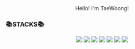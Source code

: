 <center>
  Hello! I'm TaeWoong!
</center>


  ### 📚STACKS📚

<div align="center">
  <img src="https://img.shields.io/badge/IntelliJ IDEA-FF0000?style=for-the-badge&logoo=IntelliJ IDEA&logoColor=white"/>
  <img src="https://img.shields.io/badge/Java-007396?style=for-the-badge&logoo=java&logoColor=white"/>
  <img src="https://img.shields.io/badge/Spring Boot-6DB33F?style=for-the-badge&logo=Spring Boot&logoColor=white">
  <img src="https://img.shields.io/badge/MySQL-4479A1?style=for-the-badge&logo=MySQL&logoColor=white">
  <img src="https://img.shields.io/badge/Amazon AWS-232F3E?style=for-the-badge&logo=Amazon AWS&logoColor=white">
  <img src="https://img.shields.io/badge/JWT-000000?style=for-the-badge&logo=JWT&logoColor=white">
  <img src="https://img.shields.io/badge/GitHub-181717?style=for-the-badge&logo=GitHub&logoColor=white">
</div>
